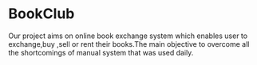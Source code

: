 # BookClub
Our project aims on online book exchange system which enables user to exchange,buy ,sell or rent their books.The main objective to overcome all the shortcomings of manual system that was used daily.
